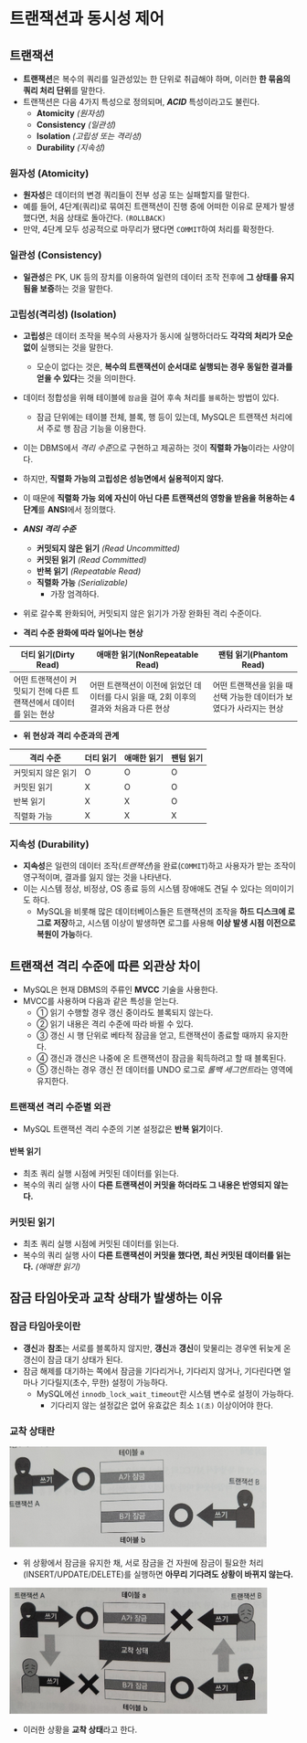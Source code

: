 # 트랜잭션과 동시성 제어
## 트랜잭션
- **트랜잭션**은 복수의 쿼리를 일관성있는 한 단위로 취급해야 하며, 이러한 **한 묶음의 쿼리 처리 단위**를 말한다.
- 트랜잭션은 다음 4가지 특성으로 정의되며, ***ACID*** 특성이라고도 불린다.
  - **Atomicity** *(원자성)*
  - **Consistency** *(일관성)*
  - **Isolation** *(고립성 또는 격리성)*
  - **Durability** *(지속성)*

### 원자성 (Atomicity)
- **원자성**은 데이터의 변경 쿼리들이 전부 성공 또는 실패할지를 말한다.
- 예를 들어, 4단계(쿼리)로 묶여진 트랜잭션이 진행 중에 어떠한 이유로 문제가 발생했다면, 처음 상태로 돌아간다. `(ROLLBACK)`
- 만약, 4단계 모두 성공적으로 마무리가 됐다면 `COMMIT`하여 처리를 확정한다.

### 일관성 (Consistency)
- **일관성**은 PK, UK 등의 장치를 이용하여 일련의 데이터 조작 전후에 **그 상태를 유지됨을 보증**하는 것을 말한다.

### 고립성(격리성) (Isolation)
- **고립성**은 데이터 조작을 복수의 사용자가 동시에 실행하더라도 **각각의 처리가 모순 없이** 실행되는 것을 말한다.
  - 모순이 없다는 것은, **복수의 트랜잭션이 순서대로 실행되는 경우 동일한 결과를 얻을 수 있다**는 것을 의미한다.
- 데이터 정합성을 위해 테이블에 `잠금`을 걸어 후속 처리를 `블록`하는 방법이 있다.
  - 잠금 단위에는 테이블 전체, 블록, 행 등이 있는데, MySQL은 트랜잭션 처리에서 주로 행 잠금 기능을 이용한다.

- 이는 DBMS에서 *격리 수준*으로 구현하고 제공하는 것이 **직렬화 가능**이라는 사양이다.
- 하지만, **직렬화 가능의 고립성은 성능면에서 실용적이지 않다.**
- 이 때문에 **직렬화 가능 외에 자신이 아닌 다른 트랜잭션의 영항을 받음을 허용하는 4단계**를 **ANSI**에서 정의했다.
- ***ANSI 격리 수준***
  - **커밋되지 않은 읽기** *(Read Uncommitted)*
  - **커밋된 읽기** *(Read Committed)*
  - **반복 읽기** *(Repeatable Read)*
  - **직렬화 가능** *(Serializable)*
    - 가장 엄격하다.
- 위로 갈수록 완화되어, 커밋되지 않은 읽기가 가장 완화된 격리 수준이다.


- **격리 수준 완화에 따라 일어나는 현상**

| 더티 읽기(Dirty Read)                     | 애매한 읽기(NonRepeatable Read)                          | 팬텀 읽기(Phantom Read)                    |
|---------------------------------------|-----------------------------------------------------|----------------------------------------|
| 어떤 트랜잭션이 커밋되기 전에 다른 트랜잭션에서 데이터를 읽는 현상 | 어떤 트랜잭션이 이전에 읽었던 데이터를 다시 읽을 때, 2회 이후의 결과와 처음과 다른 현상 | 어떤 트랜잭션을 읽을 때 선택 가능한 데이터가 보였다가 사라지는 현상 |

- **위 현상과 격리 수준과의 관계**

| 격리 수준      | 더티 읽기 | 애매한 읽기 | 팬텀 읽기 |
|------------|-------|--------|-------|
| 커밋되지 않은 읽기 | O     | O      | O     |
| 커밋된 읽기     | X     | O      | O     |
| 반복 읽기      | X     | X      | O     |
| 직렬화 가능     | X     | X      | X     |

### 지속성 (Durability)
- **지속성**은 일련의 데이터 조작(*트랜잭션*)을 완료(`COMMIT`)하고 사용자가 받는 조작이 영구적이며, 결과를 잃지 않는 것을 나타낸다. 
- 이는 시스템 정상, 비정상, OS 종료 등의 시스템 장애애도 견딜 수 있다는 의미이기도 하다.
  - MySQL을 비롯해 많은 데이터베이스들은 트랜잭션의 조작을 **하드 디스크에 로그로 저장**하고, 시스템 이상이 발생하면 로그를 사용해 **이상 발생 시점 이전으로 복원이 가능**하다.
  
## 트랜잭션 격리 수준에 따른 외관상 차이
- MySQL은 현재 DBMS의 주류인 **MVCC** 기술을 사용한다.
- MVCC를 사용하며 다음과 같은 특성을 얻는다.  
  - ① 읽기 수행할 경우 갱신 중이라도 블록되지 않는다.
  - ② 읽기 내용은 격리 수준에 따라 바뀔 수 있다.
  - ③ 갱신 시 행 단위로 베타적 잠금을 얻고, 트랜잭션이 종료할 때까지 유지한다.
  - ④ 갱신과 갱신은 나중에 온 트랜잭션이 잠금을 획득하려고 할 때 블록된다.
  - ⑤ 갱신하는 경우 갱신 전 데이터를 UNDO 로그로 *롤백 세그먼트*라는 영역에 유지한다.

### 트랜잭션 격리 수준별 외관
- MySQL 트랜잭션 격리 수준의 기본 설정값은 **반복 읽기**이다.

#### 반복 읽기
- 최초 쿼리 실행 시점에 커밋된 데이터를 읽는다.
- 복수의 쿼리 실행 사이 **다른 트랜잭션이 커밋을 하더라도 그 내용은 반영되지 않는다.**

### 커밋된 읽기
- 최초 쿼리 실행 시점에 커밋된 데이터를 읽는다.
- 복수의 쿼리 실행 사이 **다른 트랜잭션이 커밋을 했다면, 최신 커밋된 데이터를 읽는다.** *(애매한 읽기)*

## 잠금 타임아웃과 교착 상태가 발생하는 이유

### 잠금 타임아웃이란
- **갱신**과 **참조**는 서로를 블록하지 않지만, **갱신**과 **갱신**이 맞물리는 경우엔 뒤늦게 온 갱신이 잠금 대기 상태가 된다. 
- 잠금 해제를 대기하는 쪽에서 잠금을 기다리거나, 기다리지 않거나, 기다린다면 얼마나 기다릴지(초수, 무한) 설정이 가능하다. 
  - MySQL에선 `innodb_lock_wait_timeout`란 시스템 변수로 설정이 가능하다.
    - 기다리지 않는 설정값은 없어 유효값은 최소 `1(초)` 이상이어야 한다.

### 교착 상태란
![img.png](../../../images/데베첫_교착상태_전.png)
- 위 상황에서 잠금을 유지한 채, 서로 잠금을 건 자원에 잠금이 필요한 처리(INSERT/UPDATE/DELETE)를 실행하면 **아무리 기다려도 상황이 바뀌지 않는다.**

![img.png](../../../images/데베첫_교착상태.png)
- 이러한 상황을 **교착 상태**라고 한다.